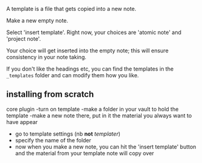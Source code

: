 A template is a file that gets copied into a new note. 

Make a new empty note. 

Select 'insert template'. Right now, your choices are 'atomic note' and 'project note'. 

Your choice will get inserted into the empty note; this will ensure consistency in your note taking. 

If you don't like the headings etc, you can find the templates in the `_templates` folder and can modify them how you like.

## installing from scratch

core plugin
-turn on template
-make a folder in your vault to hold the template
-make a new note there, put in it the material you always want to have appear
- go to template settings (nb **not** _templater_)
- specify the name of the folder
- now when you make a new note, you can hit the 'insert template' button and the material from your template note will copy over